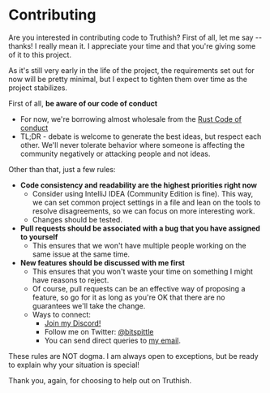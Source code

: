 # Contributing

Are you interested in contributing code to Truthish? First of all, let me say -- thanks! I really mean it. I appreciate
your time and that you're giving some of it to this project.

As it's still very early in the life of the project, the requirements set out for now will be pretty minimal, but I
expect to tighten them over time as the project stabilizes.

First of all, **be aware of our code of conduct**

* For now, we're borrowing almost wholesale from the
  [Rust Code of conduct](https://www.rust-lang.org/policies/code-of-conduct)
* TL;DR - debate is welcome to generate the best ideas, but respect each other. We'll never tolerate behavior where
  someone is affecting the community negatively or attacking people and not ideas.

Other than that, just a few rules:

* **Code consistency and readability are the highest priorities right now**
    * Consider using IntelliJ IDEA (Community Edition is fine). This way, we can set common project settings in a file
      and lean on the tools to resolve disagreements, so we can focus on more interesting work.
    * Changes should be tested.
* **Pull requests should be associated with a bug that you have assigned to yourself**
    * This ensures that we won't have multiple people working on the same issue at the same time.
* **New features should be discussed with me first**
    * This ensures that you won't waste your time on something I might have reasons to reject.
    * Of course, pull requests can be an effective way of proposing a feature, so go for it as long as you're OK that
      there are no guarantees we'll take the change.
    * Ways to connect:
        * [Join my Discord!](https://discord.gg/5NZ2GKV5Cs)
        * Follow me on Twitter: [@bitspittle](https://twitter.com/bitspittle)
        * You can send direct queries to [my email](mailto:bitspittle@gmail.com).

These rules are NOT dogma. I am always open to exceptions, but be ready to explain why your situation is special!

Thank you, again, for choosing to help out on Truthish.
